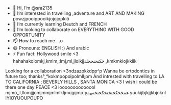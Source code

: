 - 👋 Hi, I’m @sra2135
- 👀 I’m interested in travelling ,adventure and ART AND MAKING powzjpooippooikjojojopkiô
- 🌱 I’m currently learning Deutch and FRENCH
- 💞️ I’m looking to collaborate on EVERYTHING WITH GOOD OPPORTUNITY
- 📫 How to reach me ...o
- 😄 Pronouns: ENGLISH :) And arabic
- ⚡ Fun fact: Hollywood smile <3 hahahakolomkj,kmlm,;lmj,ml,jloikjjخكنحنححك
,kmkmkiojkkiik
<!--- love listening to muisicojopmjpijplkmljluo
sira2135/sira2135 is a ✨ special ✨ repository because its `README.md` (this file) appears on your GitHub profile.smpdpkp
You can click the Preview link to take a look at your changes.
--->
Looking for a collaboration <3ndzazpkkdpp^p
Wanna be ortodontics in future too; thanks°_°kokmpopoipolmll;pm
And intrested with travelling to LA TO CALIFORNIA ; BEVERLY HILLS , SANTA MONICA <3 I wish i could be there one day PEACE <3
loooooooooooool
mjmo,,l,llomjjjomjmmjmlmlkljmujpjmp
همخخكحتختخكحتخمهمخ yuukijbjkjjkbjnknl IYIOYUOUPOUPO
